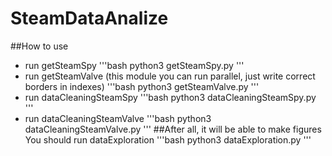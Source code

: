 # SteamDataAnalize
##How to use 
- run getSteamSpy
'''bash
python3 getSteamSpy.py
'''
- run getSteamValve (this module you can run parallel, just write correct borders in indexes)
'''bash
python3 getSteamValve.py
'''
- run dataCleaningSteamSpy
'''bash
python3 dataCleaningSteamSpy.py
'''
- run dataCleaningSteamValve
'''bash
python3 dataCleaningSteamValve.py
'''
##After all, it will be able to make figures
You should run dataExploration
'''bash
python3 dataExploration.py
'''

